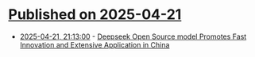 # [Published on 2025-04-21](index.md)

* [2025-04-21, 21:13:00](https://soylentnews.org/article.pl?sid=25/04/20/0513237&from=rss) - [Deepseek Open Source model Promotes Fast Innovation and Extensive Application in China](https://soylentnews.org/article.pl?sid=25/04/20/0513237&from=rss)
